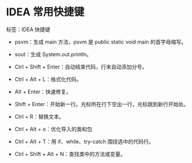 # IDEA 常用快捷键

标签：IDEA 快捷键

- psvm：生成 main 方法，psvm 是 public static void main 的首字母缩写。

- sout：生成 System.out.println。

- Ctrl + Shift + Enter：自动结束代码，行末自动添加分号。

- Ctrl + Alt + L：格式化代码。

- Alt + Enter：快速修复。

- Shift + Enter：开始新一行。光标所在行下空出一行，光标跳到新行开始处。

- Ctrl + R：替换文本。
- Ctrl + Alt + o：优化导入的类和包
- Ctrl + Alt + T：用 if、while、try-catch 围绕选中的代码行。
- Ctrl + Shift + Alt + N：查找类中的方法或变量。


